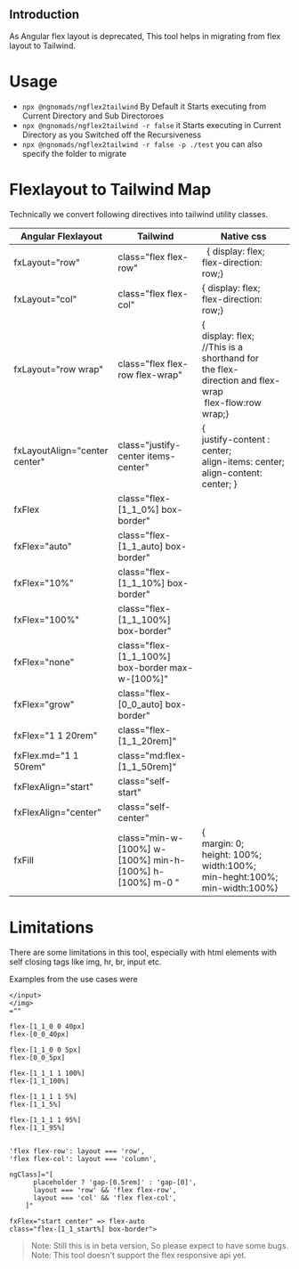 ## Introduction

As Angular flex layout is deprecated, This tool helps in migrating from flex layout to Tailwind. 


# Usage

- `npx @ngnomads/ngflex2tailwind` By Default it Starts executing from Current Directory and Sub Directoroes
- `npx @ngnomads/ngflex2tailwind -r false` it Starts executing in Current Directory as you Switched off the Recursiveness
- `npx @ngnomads/ngflex2tailwind -r false -p ./test` you can also specify the folder to migrate

# Flexlayout to Tailwind Map

Technically we convert following directives into tailwind utility classes.

|Angular Flexlayout| Tailwind|	Native css|
|----|----|-----|
|fxLayout="row"|	class="flex flex-row"   |   { display: flex; </br> flex-direction: row;}|
|fxLayout="col"|	class="flex flex-col" |	{ display: flex; </br> flex-direction: row;}|
|fxLayout="row wrap"|	class="flex flex-row flex-wrap" | 	{ <br> display: flex; <br>//This is a shorthand for the flex-direction and flex-wrap<br> flex-flow:row wrap;}|
|fxLayoutAlign="center center"|	class="justify-center items-center"	| { <br>justify-content : center; <br>align-items: center; <br>align-content: center; }|
|fxFlex| class="flex-[1_1_0%] box-border"||
|fxFlex="auto" |class="flex-[1_1_auto] box-border"||
|fxFlex="10%"| class="flex-[1_1_10%] box-border" ||
|fxFlex="100%" |class="flex-[1_1_100%] box-border"||
|fxFlex="none"| class="flex-[1_1_100%] box-border max-w-[100%]" ||
|fxFlex="grow"| class="flex-[0_0_auto] box-border"| |
|fxFlex="1 1 20rem" |class="flex-[1_1_20rem]"||
|fxFlex.md="1 1 50rem"|	class="md:flex-[1_1_50rem]"	||
|fxFlexAlign="start"|class="self-start"||
|fxFlexAlign="center"|class="self-center"||
|fxFill	|class="min-w-[100%] w-[100%] min-h-[100%] h-[100%] m-0 "	| {<br> margin: 0;<br>height: 100%;<br>width:100%;<br>min-heght:100%;<br>min-width:100%}


# Limitations

There are some limitations in this tool, especially with html elements with self closing tags like img, hr, br, input etc.

Examples from the use cases were
```text
</input>
</img>
=""

flex-[1_1_0 0 40px]
flex-[0_0_40px]

flex-[1_1_0 0 5px]
flex-[0_0_5px]

flex-[1_1_1 1 100%]
flex-[1_1_100%]

flex-[1_1_1 1 5%]
flex-[1_1_5%]

flex-[1_1_1 1 95%]
flex-[1_1_95%]


'flex flex-row': layout === 'row',
'flex flex-col': layout === 'column',

ngClass]="[
      placeholder ? 'gap-[0.5rem]' : 'gap-[0]',
      layout === 'row' && 'flex flex-row',
      layout === 'col' && 'flex flex-col',
    ]"

fxFlex="start center" => flex-auto
class="flex-[1_1_start%] box-border">

```
> Note: Still this is in beta version, So please expect to have some bugs.
> Note: This tool doesn't support the flex responsive api yet.